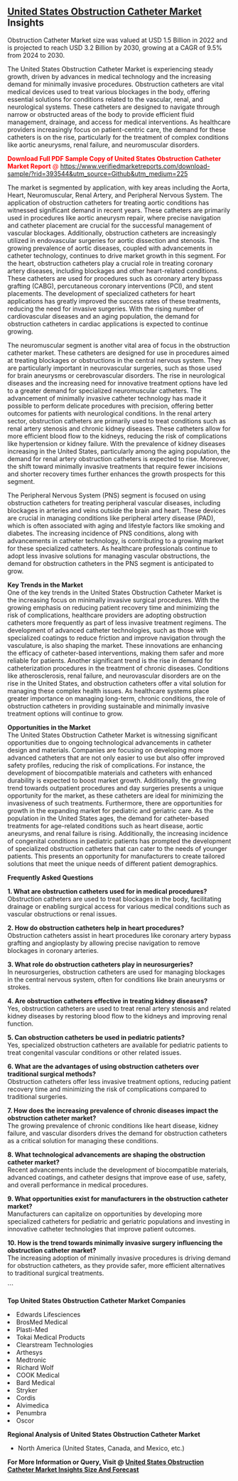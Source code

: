 <h2><a href="https://www.verifiedmarketreports.com/download-sample/?rid=393544&amp;utm_source=Github&amp;utm_medium=225" target="_blank">United States Obstruction Catheter Market</a> Insights</h2><p>Obstruction Catheter Market size was valued at USD 1.5 Billion in 2022 and is projected to reach USD 3.2 Billion by 2030, growing at a CAGR of 9.5% from 2024 to 2030.</p><p> <p>The United States Obstruction Catheter Market is experiencing steady growth, driven by advances in medical technology and the increasing demand for minimally invasive procedures. Obstruction catheters are vital medical devices used to treat various blockages in the body, offering essential solutions for conditions related to the vascular, renal, and neurological systems. These catheters are designed to navigate through narrow or obstructed areas of the body to provide efficient fluid management, drainage, and access for medical interventions. As healthcare providers increasingly focus on patient-centric care, the demand for these catheters is on the rise, particularly for the treatment of complex conditions like aortic aneurysms, renal failure, and neuromuscular disorders. <p><span class=""><span style="color: #ff0000;"><strong>Download Full PDF Sample Copy of United States Obstruction Catheter Market Report</strong> @ </span><a href="https://www.verifiedmarketreports.com/download-sample/?rid=393544&amp;utm_source=Github&amp;utm_medium=225" target="_blank">https://www.verifiedmarketreports.com/download-sample/?rid=393544&amp;utm_source=Github&amp;utm_medium=225</a></span></p> </p> <p>The market is segmented by application, with key areas including the Aorta, Heart, Neuromuscular, Renal Artery, and Peripheral Nervous System. The application of obstruction catheters for treating aortic conditions has witnessed significant demand in recent years. These catheters are primarily used in procedures like aortic aneurysm repair, where precise navigation and catheter placement are crucial for the successful management of vascular blockages. Additionally, obstruction catheters are increasingly utilized in endovascular surgeries for aortic dissection and stenosis. The growing prevalence of aortic diseases, coupled with advancements in catheter technology, continues to drive market growth in this segment. For the heart, obstruction catheters play a crucial role in treating coronary artery diseases, including blockages and other heart-related conditions. These catheters are used for procedures such as coronary artery bypass grafting (CABG), percutaneous coronary interventions (PCI), and stent placements. The development of specialized catheters for heart applications has greatly improved the success rates of these treatments, reducing the need for invasive surgeries. With the rising number of cardiovascular diseases and an aging population, the demand for obstruction catheters in cardiac applications is expected to continue growing. </p> <p>The neuromuscular segment is another vital area of focus in the obstruction catheter market. These catheters are designed for use in procedures aimed at treating blockages or obstructions in the central nervous system. They are particularly important in neurovascular surgeries, such as those used for brain aneurysms or cerebrovascular disorders. The rise in neurological diseases and the increasing need for innovative treatment options have led to a greater demand for specialized neuromuscular catheters. The advancement of minimally invasive catheter technology has made it possible to perform delicate procedures with precision, offering better outcomes for patients with neurological conditions. In the renal artery sector, obstruction catheters are primarily used to treat conditions such as renal artery stenosis and chronic kidney diseases. These catheters allow for more efficient blood flow to the kidneys, reducing the risk of complications like hypertension or kidney failure. With the prevalence of kidney diseases increasing in the United States, particularly among the aging population, the demand for renal artery obstruction catheters is expected to rise. Moreover, the shift toward minimally invasive treatments that require fewer incisions and shorter recovery times further enhances the growth prospects for this segment. </p> <p>The Peripheral Nervous System (PNS) segment is focused on using obstruction catheters for treating peripheral vascular diseases, including blockages in arteries and veins outside the brain and heart. These devices are crucial in managing conditions like peripheral artery disease (PAD), which is often associated with aging and lifestyle factors like smoking and diabetes. The increasing incidence of PNS conditions, along with advancements in catheter technology, is contributing to a growing market for these specialized catheters. As healthcare professionals continue to adopt less invasive solutions for managing vascular obstructions, the demand for obstruction catheters in the PNS segment is anticipated to grow. </p> <p><strong>Key Trends in the Market</strong><br> One of the key trends in the United States Obstruction Catheter Market is the increasing focus on minimally invasive surgical procedures. With the growing emphasis on reducing patient recovery time and minimizing the risk of complications, healthcare providers are adopting obstruction catheters more frequently as part of less invasive treatment regimens. The development of advanced catheter technologies, such as those with specialized coatings to reduce friction and improve navigation through the vasculature, is also shaping the market. These innovations are enhancing the efficacy of catheter-based interventions, making them safer and more reliable for patients. Another significant trend is the rise in demand for catheterization procedures in the treatment of chronic diseases. Conditions like atherosclerosis, renal failure, and neurovascular disorders are on the rise in the United States, and obstruction catheters offer a vital solution for managing these complex health issues. As healthcare systems place greater importance on managing long-term, chronic conditions, the role of obstruction catheters in providing sustainable and minimally invasive treatment options will continue to grow. </p> <p><strong>Opportunities in the Market</strong><br> The United States Obstruction Catheter Market is witnessing significant opportunities due to ongoing technological advancements in catheter design and materials. Companies are focusing on developing more advanced catheters that are not only easier to use but also offer improved safety profiles, reducing the risk of complications. For instance, the development of biocompatible materials and catheters with enhanced durability is expected to boost market growth. Additionally, the growing trend towards outpatient procedures and day surgeries presents a unique opportunity for the market, as these catheters are ideal for minimizing the invasiveness of such treatments. Furthermore, there are opportunities for growth in the expanding market for pediatric and geriatric care. As the population in the United States ages, the demand for catheter-based treatments for age-related conditions such as heart disease, aortic aneurysms, and renal failure is rising. Additionally, the increasing incidence of congenital conditions in pediatric patients has prompted the development of specialized obstruction catheters that can cater to the needs of younger patients. This presents an opportunity for manufacturers to create tailored solutions that meet the unique needs of different patient demographics. </p> <p><strong>Frequently Asked Questions</strong></p> <p><strong>1. What are obstruction catheters used for in medical procedures?</strong><br>Obstruction catheters are used to treat blockages in the body, facilitating drainage or enabling surgical access for various medical conditions such as vascular obstructions or renal issues.</p> <p><strong>2. How do obstruction catheters help in heart procedures?</strong><br>Obstruction catheters assist in heart procedures like coronary artery bypass grafting and angioplasty by allowing precise navigation to remove blockages in coronary arteries.</p> <p><strong>3. What role do obstruction catheters play in neurosurgeries?</strong><br>In neurosurgeries, obstruction catheters are used for managing blockages in the central nervous system, often for conditions like brain aneurysms or strokes.</p> <p><strong>4. Are obstruction catheters effective in treating kidney diseases?</strong><br>Yes, obstruction catheters are used to treat renal artery stenosis and related kidney diseases by restoring blood flow to the kidneys and improving renal function.</p> <p><strong>5. Can obstruction catheters be used in pediatric patients?</strong><br>Yes, specialized obstruction catheters are available for pediatric patients to treat congenital vascular conditions or other related issues.</p> <p><strong>6. What are the advantages of using obstruction catheters over traditional surgical methods?</strong><br>Obstruction catheters offer less invasive treatment options, reducing patient recovery time and minimizing the risk of complications compared to traditional surgeries.</p> <p><strong>7. How does the increasing prevalence of chronic diseases impact the obstruction catheter market?</strong><br>The growing prevalence of chronic conditions like heart disease, kidney failure, and vascular disorders drives the demand for obstruction catheters as a critical solution for managing these conditions.</p> <p><strong>8. What technological advancements are shaping the obstruction catheter market?</strong><br>Recent advancements include the development of biocompatible materials, advanced coatings, and catheter designs that improve ease of use, safety, and overall performance in medical procedures.</p> <p><strong>9. What opportunities exist for manufacturers in the obstruction catheter market?</strong><br>Manufacturers can capitalize on opportunities by developing more specialized catheters for pediatric and geriatric populations and investing in innovative catheter technologies that improve patient outcomes.</p> <p><strong>10. How is the trend towards minimally invasive surgery influencing the obstruction catheter market?</strong><br>The increasing adoption of minimally invasive procedures is driving demand for obstruction catheters, as they provide safer, more efficient alternatives to traditional surgical treatments.</p> ```</p><p><strong>Top United States Obstruction Catheter Market Companies</strong></p><div data-test-id=""><p><li>Edwards Lifesciences</li><li> BrosMed Medical</li><li> Plasti-Med</li><li> Tokai Medical Products</li><li> Clearstream Technologies</li><li> Arthesys</li><li> Medtronic</li><li> Richard Wolf</li><li> COOK Medical</li><li> Bard Medical</li><li> Stryker</li><li> Cordis</li><li> Alvimedica</li><li> Penumbra</li><li> Oscor</li></p><div><strong>Regional Analysis of&nbsp;United States Obstruction Catheter Market</strong></div><ul><li dir="ltr"><p dir="ltr">North America&nbsp;(United States, Canada, and Mexico, etc.)</p></li></ul><p><strong>For More Information or Query, Visit @&nbsp;</strong><strong><a href="https://www.verifiedmarketreports.com/product/obstruction-catheter-market/?utm_source=Github&amp;utm_medium=225" target="_blank">United States Obstruction Catheter Market Insights Size And Forecast</a></strong></p></div>
